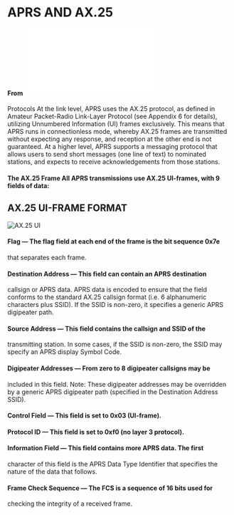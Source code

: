 # APRS AND AX.25
#### From ![aprs.org](www.aprs.org/doc/APRS101.PDF)
Protocols At the link level, APRS uses the AX.25 protocol, as defined in Amateur
Packet-Radio Link-Layer Protocol (see Appendix 6 for details), utilizing
Unnumbered Information (UI) frames exclusively. This means that APRS
runs in connectionless mode, whereby AX.25 frames are transmitted without
expecting any response, and reception at the other end is not guaranteed.
At a higher level, APRS supports a messaging protocol that allows users to
send short messages (one line of text) to nominated stations, and expects to
receive acknowledgements from those stations.

#### The AX.25 Frame All APRS transmissions use AX.25 UI-frames, with 9 fields of data:
## AX.25 UI-FRAME FORMAT

![AX.25 UI](https://raw.githubusercontent.com/stonepresto/pharah/ref/frame.png)

#### Flag — The flag field at each end of the frame is the bit sequence 0x7e
that separates each frame.

#### Destination Address — This field can contain an APRS destination
callsign or APRS data. APRS data is encoded to ensure that the field
conforms to the standard AX.25 callsign format (i.e. 6 alphanumeric
characters plus SSID). If the SSID is non-zero, it specifies a generic
APRS digipeater path.

#### Source Address — This field contains the callsign and SSID of the
transmitting station. In some cases, if the SSID is non-zero, the SSID
may specify an APRS display Symbol Code.

#### Digipeater Addresses — From zero to 8 digipeater callsigns may be
included in this field. Note: These digipeater addresses may be
overridden by a generic APRS digipeater path (specified in the
Destination Address SSID).

#### Control Field — This field is set to 0x03 (UI-frame).

#### Protocol ID — This field is set to 0xf0 (no layer 3 protocol).

#### Information Field — This field contains more APRS data. The first
character of this field is the APRS Data Type Identifier that specifies the
nature of the data that follows.

#### Frame Check Sequence — The FCS is a sequence of 16 bits used for
checking the integrity of a received frame.
